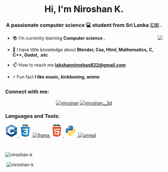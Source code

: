 <h1 align="center">Hi, I'm Niroshan K.</h1>
<h3 align="center">A passionate computer science 💻  student from Sri Lanka 🇱🇰 .</h3>
<img align="right"  src="77caa32884d735d439ade45ba37feaf2.gif">

- 📚 I’m currently learning **Computer science .**

- 💬 I have little knowledge about **Blender, Css, Html, Mathematics, C, C++, Godot, .etc**

- 📫 How to reach me **lakshanniroshan822@gmail.com**

- ⚡ Fun fact **I like music, kickboxing, anime**

<h3 align="left">Connect with me:</h3>
<p align="center">
<a href="https://fb.com/niroshan" target="blank"><img align="center" src="https://raw.githubusercontent.com/rahuldkjain/github-profile-readme-generator/master/src/images/icons/Social/facebook.svg" alt="niroshan" height="30" width="40" /></a>
<a href="https://instagram.com/niroshan__3d" target="blank"><img align="center" src="https://raw.githubusercontent.com/rahuldkjain/github-profile-readme-generator/master/src/images/icons/Social/instagram.svg" alt="niroshan__3d" height="30" width="40" /></a>
</p>

<h3 align="left">Languages and Tools:</h3>
<p align="left"> <a href="https://www.w3schools.com/cpp/" target="_blank" rel="noreferrer"> <img src="https://raw.githubusercontent.com/devicons/devicon/master/icons/cplusplus/cplusplus-original.svg" alt="cplusplus" width="40" height="40"/> </a> <a href="https://www.w3schools.com/css/" target="_blank" rel="noreferrer"> <img src="https://raw.githubusercontent.com/devicons/devicon/master/icons/css3/css3-original-wordmark.svg" alt="css3" width="40" height="40"/> </a> <a href="https://www.figma.com/" target="_blank" rel="noreferrer"> <img src="https://www.vectorlogo.zone/logos/figma/figma-icon.svg" alt="figma" width="40" height="40"/> </a> <a href="https://www.w3.org/html/" target="_blank" rel="noreferrer"> <img src="https://raw.githubusercontent.com/devicons/devicon/master/icons/html5/html5-original-wordmark.svg" alt="html5" width="40" height="40"/> </a> <a href="https://www.python.org" target="_blank" rel="noreferrer"> <img src="https://raw.githubusercontent.com/devicons/devicon/master/icons/python/python-original.svg" alt="python" width="40" height="40"/> </a> <a href="https://unrealengine.com/" target="_blank" rel="noreferrer"> <img src="https://raw.githubusercontent.com/kenangundogan/fontisto/036b7eca71aab1bef8e6a0518f7329f13ed62f6b/icons/svg/brand/unreal-engine.svg" alt="unreal" width="40" height="40"/> </a> </p>
<br>
<p><img align="left" src="https://github-readme-stats.vercel.app/api/top-langs?username=niroshan-k&show_icons=true&locale=en&layout=compact" alt="niroshan-k" /></p>
<br>
<p>&nbsp;<img align="center" src="https://github-readme-stats.vercel.app/api?username=niroshan-k&show_icons=true&locale=en" alt="niroshan-k" /></p>


